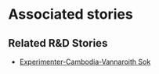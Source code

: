 # Associated stories

<!-- !!DO NOT REMOVE!! start autogenerated hyperlinks -->
## Related R&D Stories
- [Experimenter\-Cambodia\-Vannaroith Sok](/stories/?doc=Experimenters_KHM)
<!-- !!DO NOT REMOVE!! end autogenerated hyperlinks -->